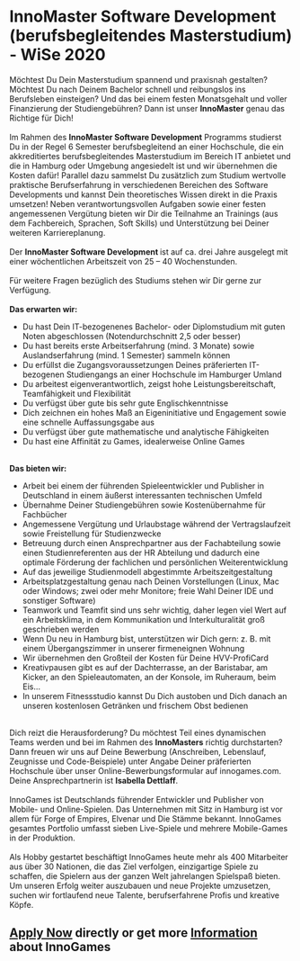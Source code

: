 <h1>InnoMaster Software Development (berufsbegleitendes Masterstudium) - WiSe 2020</h1>
<p>M&ouml;chtest Du Dein Masterstudium spannend und praxisnah gestalten? M&ouml;chtest Du nach Deinem Bachelor schnell und reibungslos ins Berufsleben einsteigen? Und das bei einem festen Monatsgehalt und voller Finanzierung der Studiengeb&uuml;hren? Dann ist unser <strong>InnoMaster</strong>&nbsp;genau das Richtige f&uuml;r Dich! <br /><br />Im Rahmen des&nbsp;<strong>InnoMaster Software Development</strong>&nbsp;Programms studierst Du in der Regel 6 Semester berufsbegleitend an einer&nbsp;Hochschule, die ein akkreditiertes berufsbegleitendes Masterstudium im Bereich IT anbietet und die in Hamburg oder Umgebung angesiedelt ist und wir &uuml;bernehmen die Kosten daf&uuml;r! Parallel dazu sammelst Du zus&auml;tzlich zum Studium wertvolle praktische Berufserfahrung in verschiedenen Bereichen des Software Developments und kannst Dein theoretisches Wissen direkt in die Praxis umsetzen! Neben verantwortungsvollen Aufgaben sowie einer festen angemessenen Verg&uuml;tung bieten wir Dir die Teilnahme an Trainings (aus dem Fachbereich, Sprachen, Soft Skills) und Unterst&uuml;tzung bei Deiner weiteren Karriereplanung.<br /><br /> Der <strong>InnoMaster Software Development&nbsp;</strong>ist auf ca. drei Jahre ausgelegt mit einer w&ouml;chentlichen Arbeitszeit von 25 &ndash; 40 Wochenstunden.<br /> <br /> F&uuml;r weitere Fragen bez&uuml;glich des Studiums stehen wir Dir gerne zur Verf&uuml;gung.<br /> <br /> <strong>Das erwarten wir:</strong></p><ul><li>Du hast Dein IT-bezogenenes Bachelor- oder Diplomstudium mit guten Noten abgeschlossen (Notendurchschnitt 2,5 oder besser)</li><li>Du hast bereits erste Arbeitserfahrung (mind. 3 Monate) sowie Auslandserfahrung (mind. 1 Semester) sammeln k&ouml;nnen</li><li>Du erf&uuml;llst die Zugangsvoraussetzungen Deines pr&auml;ferierten IT-bezogenen Studiengangs an einer Hochschule im Hamburger Umland</li><li>Du arbeitest eigenverantwortlich, zeigst hohe Leistungsbereitschaft, Teamf&auml;higkeit und Flexibilit&auml;t</li><li>Du verf&uuml;gst &uuml;ber gute bis sehr gute Englischkenntnisse</li><li>Dich zeichnen ein hohes Ma&szlig; an Eigeninitiative und Engagement sowie eine schnelle Auffassungsgabe aus</li><li>Du verf&uuml;gst &uuml;ber gute mathematische und analytische F&auml;higkeiten</li><li>Du hast eine Affinit&auml;t zu Games, idealerweise Online Games</li></ul><p><strong><br />Das bieten wir:</strong></p><ul><li>Arbeit bei einem der f&uuml;hrenden Spieleentwickler und Publisher in Deutschland in einem &auml;u&szlig;erst interessanten technischen Umfeld</li><li>&Uuml;bernahme Deiner Studiengeb&uuml;hren sowie Kosten&uuml;bernahme f&uuml;r Fachb&uuml;cher</li><li>Angemessene Verg&uuml;tung und Urlaubstage w&auml;hrend der Vertragslaufzeit sowie Freistellung f&uuml;r Studienzwecke</li><li>Betreuung durch einen Ansprechpartner aus der Fachabteilung sowie einen Studienreferenten aus der HR Abteilung und dadurch eine optimale F&ouml;rderung der fachlichen und pers&ouml;nlichen Weiterentwicklung</li><li>Auf das jeweilige Studienmodell abgestimmte Arbeitszeitgestaltung</li><li>Arbeitsplatzgestaltung genau nach Deinen Vorstellungen (Linux, Mac oder Windows; zwei oder mehr Monitore; freie Wahl Deiner IDE und sonstiger Software)</li><li>Teamwork und Teamfit sind uns sehr wichtig, daher legen viel Wert auf ein Arbeitsklima, in dem Kommunikation und Interkulturalit&auml;t gro&szlig; geschrieben werden</li><li>Wenn Du neu in Hamburg bist, unterst&uuml;tzen wir Dich gern: z. B. mit einem &Uuml;bergangszimmer in unserer firmeneignen Wohnung</li><li>Wir &uuml;bernehmen den Gro&szlig;teil der Kosten f&uuml;r Deine HVV-ProfiCard</li><li>Kreativpausen gibt es auf der Dachterrasse, an der Baristabar, am Kicker, an den Spieleautomaten, an der Konsole, im Ruheraum, beim Eis&hellip;</li><li>In unserem Fitnessstudio kannst Du Dich austoben und Dich danach an unseren kostenlosen Getr&auml;nken und frischem Obst bedienen</li></ul><p><br />Dich reizt die Herausforderung? Du m&ouml;chtest Teil eines dynamischen Teams werden und bei im Rahmen des <strong>InnoMasters</strong> richtig durchstarten? Dann freuen wir uns auf Deine Bewerbung (Anschreiben, Lebenslauf, Zeugnisse und Code-Beispiele) unter Angabe Deiner pr&auml;ferierten Hochschule&nbsp;&uuml;ber unser Online-Bewerbungsformular auf innogames.com. Deine Ansprechpartnerin ist <strong>Isabella Dettlaff</strong>.&nbsp;<br /><br />InnoGames ist Deutschlands f&uuml;hrender Entwickler und Publisher von Mobile- und Online-Spielen. Das Unternehmen mit Sitz in Hamburg ist vor allem f&uuml;r Forge of Empires, Elvenar und Die St&auml;mme bekannt. InnoGames gesamtes Portfolio umfasst sieben Live-Spiele und mehrere Mobile-Games in der Produktion.<br /><br />Als Hobby gestartet besch&auml;ftigt InnoGames heute mehr als 400 Mitarbeiter aus &uuml;ber 30 Nationen, die das Ziel verfolgen, einzigartige Spiele zu schaffen, die Spielern aus der ganzen Welt jahrelangen Spielspa&szlig; bieten. Um unseren Erfolg weiter auszubauen und neue Projekte umzusetzen, suchen wir fortlaufend neue Talente, berufserfahrene Profis und kreative K&ouml;pfe.</p>

<h2><a href="https://jobs.jobvite.com/careers/innogames/job//o7Wrbfwp/apply?__jvst=Job+Board&__jvsd=github_jobs_repo">Apply Now</a> directly or get more <a href="https://www.innogames.com/career/detail/job/innomaster-software-development-berufsbegleitendes-masterstudium-wise-2020/?s=github_jobs_repo">Information</a> about InnoGames</h2>